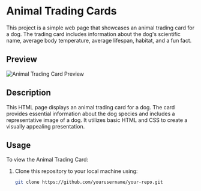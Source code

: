 # Animal Trading Cards

This project is a simple web page that showcases an animal trading card for a dog. The trading card includes information about the dog's scientific name, average body temperature, average lifespan, habitat, and a fun fact.

## Preview

![Animal Trading Card Preview](screenshot.png)

## Description

This HTML page displays an animal trading card for a dog. The card provides essential information about the dog species and includes a representative image of a dog. It utilizes basic HTML and CSS to create a visually appealing presentation.

## Usage

To view the Animal Trading Card:

1. Clone this repository to your local machine using:

   ```bash
   git clone https://github.com/yourusername/your-repo.git
